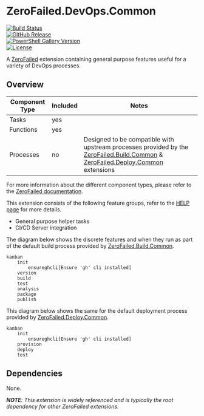 # ZeroFailed.DevOps.Common

[![Build Status](https://github.com/zerofailed/ZeroFailed.DevOps.Common/actions/workflows/build.yml/badge.svg)](https://github.com/zerofailed/ZeroFailed.DevOps.Common/actions/workflows/build.yml)  
[![GitHub Release](https://img.shields.io/github/release/zerofailed/ZeroFailed.DevOps.Common.svg)](https://github.com/zerofailed/ZeroFailed.DevOps.Common/releases)  
[![PowerShell Gallery Version](https://img.shields.io/powershellgallery/v/Endjin.ZeroFailed.Build?color=blue)](https://www.powershellgallery.com/packages/ZeroFailed.DevOps.Common)  
[![License](https://img.shields.io/github/license/zerofailed/ZeroFailed.DevOps.Common.svg)](https://github.com/zerofailed/ZeroFailed.DevOps.Common/blob/main/LICENSE)  


A [ZeroFailed](https://github.com/zerofailed/ZeroFailed) extension containing general purpose features useful for a variety of DevOps processes.

## Overview

| Component Type | Included | Notes               |
|----------------|----------|---------------------|
| Tasks          | yes      | |
| Functions      | yes      | |
| Processes      | no       | Designed to be compatible with upstream processes provided by the [ZeroFailed.Build.Common](https://github.com/zerofailed/ZeroFailed.Build.Common) & [ZeroFailed.Deploy.Common](https://github.com/zerofailed/ZeroFailed.Deploy.Common) extensions |

For more information about the different component types, please refer to the [ZeroFailed documentation](https://github.com/zerofailed/ZeroFailed/blob/main/README.md#extensions).

This extension consists of the following feature groups, refer to the [HELP page](./HELP.md) for more details.

- General purpose helper tasks
- CI/CD Server integration

The diagram below shows the discrete features and when they run as part of the default build process provided by [ZeroFailed.Build.Common](https://github.com/zerofailed/ZeroFailed.Build.Common).

```mermaid
kanban
    init
        ensureghcli[Ensure 'gh' cli installed]
    version
    build
    test
    analysis
    package
    publish
```

This diagram below shows the same for the default deployment process provided by [ZeroFailed.Deploy.Common](https://github.com/zerofailed/ZeroFailed.Deploy.Common).

```mermaid
kanban
    init
        ensureghcli[Ensure 'gh' cli installed]
    provision
    deploy
    test
```

## Dependencies

None.

***NOTE**: This extension is widely referenced and is typically the root dependency for other ZeroFailed extensions.*
